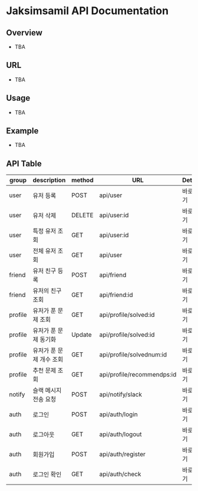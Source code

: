 # Jaksimsamil API Documentation

## Overview

- TBA

## URL

- TBA

## Usage

- TBA

## Example

- TBA

## API Table

| group   | description              | method | URL                        | Detail   | Auth      |
| ------- | ------------------------ | ------ | -------------------------- | -------- | --------- |
| user    | 유저 등록                | POST   | api/user                   | 바로가기 | JWT Token |
| user    | 유저 삭제                | DELETE | api/user:id                | 바로가기 | JWT Token |
| user    | 특정 유저 조회           | GET    | api/user:id                | 바로가기 | None      |
| user    | 전체 유저 조회           | GET    | api/user                   | 바로가기 | JWT Token |
| friend  | 유저 친구 등록           | POST   | api/friend                 | 바로가기 | JWT Token |
| friend  | 유저의 친구 조회         | GET    | api/friend:id              | 바로가기 | None      |
| profile | 유저가 푼 문제 조회      | GET    | api/profile/solved:id      | 바로가기 | None      |
| profile | 유저가 푼 문제 동기화    | Update | api/profile/solved:id      | 바로가기 | None      |
| profile | 유저가 푼 문제 개수 조회 | GET    | api/profile/solvednum:id   | 바로가기 | None      |
| profile | 추천 문제 조회           | GET    | api/profile/recommendps:id | 바로가기 | None      |
| notify  | 슬랙 메시지 전송 요청    | POST   | api/notify/slack           | 바로가기 | Jwt Token |
| auth    | 로그인                   | POST   | api/auth/login             | 바로가기 | None      |
| auth    | 로그아웃                 | GET    | api/auth/logout            | 바로가기 | JWT Token |
| auth    | 회원가입                 | POST   | api/auth/register          | 바로가기 | None      |
| auth    | 로그인 확인              | GET    | api/auth/check             | 바로가기 | None      |
